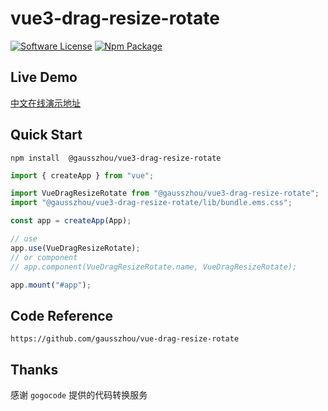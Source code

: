 # vue3-drag-resize-rotate

[![Software License](https://img.shields.io/badge/license-MIT-brightgreen.svg?style=flat-square)](LICENSE) [![Npm Package](https://img.shields.io/npm/v/@gausszhou/vue3-drag-resize-rotate.svg)](https://www.npmjs.com/package/@gausszhou/vue3-drag-resize-rotate)

## Live Demo

[中文在线演示地址](https://gausszhou.github.io/vue3-drag-resize-rotate)

## Quick Start

```shell
npm install  @gausszhou/vue3-drag-resize-rotate
```

```js
import { createApp } from "vue";

import VueDragResizeRotate from "@gausszhou/vue3-drag-resize-rotate";
import "@gausszhou/vue3-drag-resize-rotate/lib/bundle.ems.css";

const app = createApp(App);

// use
app.use(VueDragResizeRotate);
// or component
// app.component(VueDragResizeRotate.name, VueDragResizeRotate);

app.mount("#app");
```

## Code Reference

```shell
https://github.com/gausszhou/vue-drag-resize-rotate
```

## Thanks

感谢 `gogocode` 提供的代码转换服务
